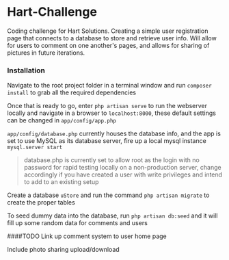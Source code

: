 # Hart-Challenge
Coding challenge for Hart Solutions. Creating a simple user registration page that connects to a database to store and retrieve user info. Will allow for users to comment on one another's pages, and allows for sharing of pictures in future iterations.

### Installation

Navigate to the root project folder in a terminal window and run ```composer install``` to grab all the required dependencies

Once that is ready to go, enter ```php artisan serve``` to run the webserver locally and navigate in a browser to ```localhost:8000```, these default settings can be changed in ```app/config/app.php```

```app/config/database.php``` currently houses the database info, and the app is set to use MySQL as its database server, fire up a local mysql instance ```mysql.server start```
>database.php is currently set to allow root as the login with no password for rapid testing locally on a non-production server, change accordingly if you have created a user with write privileges and intend to add to an existing setup

Create a database ```uStore``` and run the command ```php artisan migrate``` to create the proper tables 

To seed dummy data into the database, run ```php artisan db:seed``` and it will fill up some random data for comments and users

####TODO
Link up comment system to user home page

Include photo sharing upload/download
